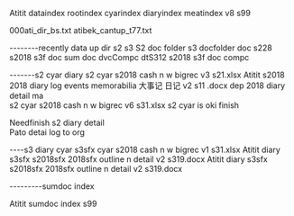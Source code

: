 Atitit dataindex  rootindex cyarindex diaryindex meatindex  v8 s99


000ati_dir_bs.txt
atibek_cantup_t77.txt


--------recently data up dir    s2  s3 
S2 doc folder  s3 docfolder
doc s228
s2018 s3f doc
sum doc dvcCompc dtS312
s2018 s3f doc compc

-------s2 cyar diary
s2 cyar s2018 cash n w bigrec v3 s21.xlsx
Atitit s2018 2018 diary log  events memorabilia 大事记 日记 v2 s11 .docx  dep
2018 diary detail  ma  
s2 cyar s2018 cash n w bigrec v6 s31.xlsx  s2 cyar is oki finish


Needfinish  s2 diary detail  
Pato detai log to org

----s3 diary cyar
s3sfx cyar s2018 cash n w bigrec v1 s31.xlsx
Atitit diary s3sfx s2018sfx 2018sfx outline n detail v2 s319.docx
Atitit diary s3sfx s2018sfx 2018sfx outline n detail v2 s319.docx



---------sumdoc index

Atitit sumdoc index s99




